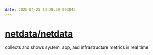 ```yaml
---
date: 2025-04-25 14:28:59.993845
---
```


# [netdata/netdata](https://github.com/netdata/netdata)

collects and shows system, app, and infrastructure metrics in real time